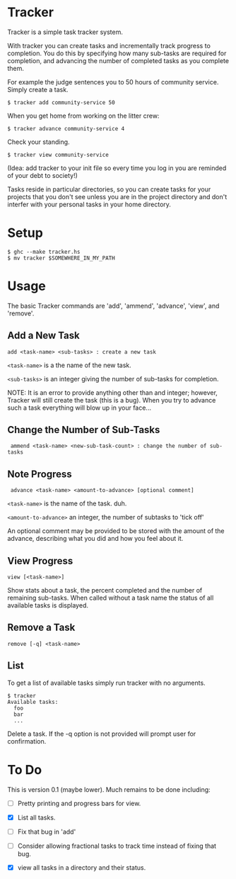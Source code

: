 Tracker
=======

Tracker is a simple task tracker system.

With tracker you can create tasks and incrementally track progress to
completion. You do this by specifying how many sub-tasks are required
for completion, and advancing the number of completed tasks as you
complete them. 

For example the judge sentences you to 50 hours of community
service. Simply create a task.

```
$ tracker add community-service 50
```

When you get home from working on the litter crew:

```
$ tracker advance community-service 4
```

Check your standing.

```
$ tracker view community-service
```

(Idea: add tracker to your init file so every time you log in you are
reminded of your debt to society!)

Tasks reside in particular directories, so you can create tasks for
your projects that you don't see unless you are in the project
directory and don't interfer with your personal tasks in your home
directory.

# Setup

```
$ ghc --make tracker.hs
$ mv tracker $SOMEWHERE_IN_MY_PATH
```

# Usage

The basic Tracker commands are 'add', 'ammend', 'advance', 'view', and 'remove'.

## Add a New Task

```
add <task-name> <sub-tasks> : create a new task
```

`<task-name>` is a the name of the new task.

`<sub-tasks>` is an integer giving the number of sub-tasks for completion.

NOTE: It is an error to provide anything other than and integer;
however, Tracker will still create the task (this is a bug). When
you try to advance such a task everything will blow up in your
face...

## Change the Number of Sub-Tasks

```
 ammend <task-name> <new-sub-task-count> : change the number of sub-tasks
```

## Note Progress

```
 advance <task-name> <amount-to-advance> [optional comment]
```
 
`<task-name>` is the name of the task. duh.

`<amount-to-advance>` an integer, the number of subtasks to 'tick off'


An optional comment may be provided to be stored with the amount
of the advance, describing what you did and how you feel about it.

## View Progress

```
view [<task-name>]
```

Show stats about a task, the percent completed and the number of
remaining sub-tasks. When called without a task name the status of all available tasks is displayed.

## Remove a Task

```
remove [-q] <task-name>
```

## List

To get a list of available tasks simply run tracker with no arguments.

```
$ tracker
Available tasks:
  foo
  bar
  ...
```

Delete a task. If the -q option is not provided will prompt user
for confirmation.

# To Do

This is version 0.1 (maybe lower). Much remains to be done including:

- [ ] Pretty printing and progress bars for view.
- [x] List all tasks.
- [ ] Fix that bug in 'add'
- [ ] Consider allowing fractional tasks to track time instead of fixing that bug.
- [x] view all tasks in a directory and their status.


  
